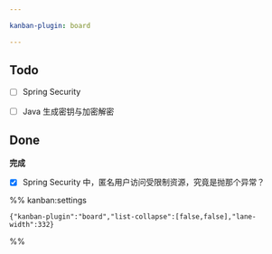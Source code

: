 ```yaml
---

kanban-plugin: board

---
```


## Todo

- [ ] Spring Security
- [ ] Java 生成密钥与加密解密


## Done

**完成**
- [x] Spring Security 中，匿名用户访问受限制资源，究竟是抛那个异常？




%% kanban:settings
```
{"kanban-plugin":"board","list-collapse":[false,false],"lane-width":332}
```
%%